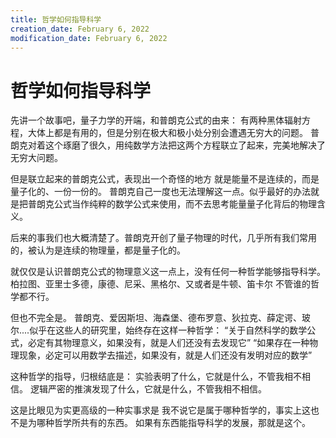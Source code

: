 ```yaml
---
title: 哲学如何指导科学
creation_date: February 6, 2022
modification_date: February 6, 2022
---
```



# 哲学如何指导科学

先讲一个故事吧，量子力学的开端，和普朗克公式的由来：
有两种黑体辐射方程，大体上都是有用的，但是分别在极大和极小处分别会遭遇无穷大的问题。
普朗克对着这个琢磨了很久，用纯数学方法把这两个方程联立了起来，完美地解决了无穷大问题。

但是联立起来的普朗克公式，表现出一个奇怪的地方
就是能量不是连续的，而是量子化的、一份一份的。
普朗克自己一度也无法理解这一点。似乎最好的办法就是把普朗克公式当作纯粹的数学公式来使用，而不去思考能量量子化背后的物理含义。

后来的事我们也大概清楚了。普朗克开创了量子物理的时代，几乎所有我们常用的，被认为是连续的物理量，都是量子化的。

就仅仅是认识普朗克公式的物理意义这一点上，没有任何一种哲学能够指导科学。
柏拉图、亚里士多德，康德、尼采、黑格尔、又或者是牛顿、笛卡尔
不管谁的哲学都不行。

但也不完全是。
普朗克、爱因斯坦、海森堡、德布罗意、狄拉克、薛定谔、玻尔....似乎在这些人的研究里，始终存在这样一种哲学：
“关于自然科学的数学公式，必定有其物理意义，如果没有，就是人们还没有去发现它”
“如果存在一种物理现象，必定可以用数学去描述，如果没有，就是人们还没有发明对应的数学”

这种哲学的指导，归根结底是：
实验表明了什么，它就是什么，不管我相不相信。
逻辑严密的推演发现了什么，它就是什么，不管我相不相信。

这是比眼见为实更高级的一种实事求是
我不说它是属于哪种哲学的，事实上这也不是为哪种哲学所共有的东西。
如果有东西能指导科学的发展，那就是这个。
